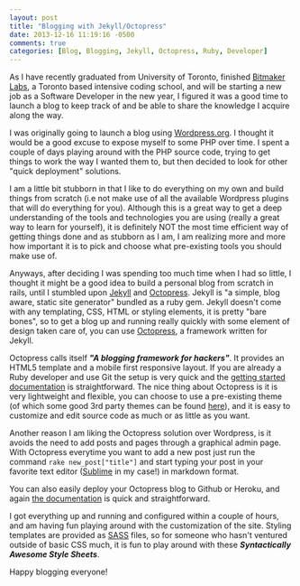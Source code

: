 ```yaml
---
layout: post
title: "Blogging with Jekyll/Octopress"
date: 2013-12-16 11:19:16 -0500
comments: true
categories: [Blog, Blogging, Jekyll, Octopress, Ruby, Developer]
---
```


As I have recently graduated from University of Toronto, finished [Bitmaker Labs](www.bitmakerlabs.com), a Toronto based intensive coding school, and will be starting a new job as a Software Developer in the new year, I figured it was a good time to launch a blog to keep track of and be able to share the knowledge I acquire along the way.

<!--more-->

I was originally going to launch a blog using [Wordpress.org](https://wordpress.org). I thought it would be a good excuse to expose myself to some PHP over time. I spent a couple of days playing around with the PHP source code, trying to get things to work the way I wanted them to, but then decided to look for other "quick deployment" solutions. 

I am a little bit stubborn in that I like to do everything on my own and build things from scratch (i.e not make use of all the available Wordpress plugins that will do everything for you). Although this is a great way to get a deep understanding of the tools and technologies you are using (really a great way to learn for yourself), it is definitely NOT the most time efficient way of getting things done and as stubborn as I am, I am realizing more and more how important it is to pick and choose what pre-existing tools you should make use of.

Anyways, after deciding I was spending too much time when I had so little, I thought it might be a good idea to build a personal blog from scratch in rails, until I stumbled upon [Jekyll](http://jekyllrb.com/) and [Octopress](http://octopress.org/). Jekyll is "a simple, blog aware, static site generator" bundled as a ruby gem. Jekyll doesn't come with any templating, CSS, HTML or styling elements, it is pretty "bare bones", so to get a blog up and running really quickly with some element of design taken care of, you can use [Octopress](http://octopress.org/), a framework written for Jekyll. 

Octopress calls itself _**"A blogging framework for hackers"**_. It provides an HTML5 template and a mobile first responsive layout. If you are already a Ruby developer and use Git the setup is very quick and the [getting started documentation](http://octopress.org/docs/) is straightforward. The nice thing about Octopress is it is very lightweight and flexible, you can choose to use a pre-existing theme (of which some good 3rd party themes can be found [here](https://github.com/imathis/octopress/wiki/3rd-Party-Octopress-Themes)), and it is easy to customize and edit source code as much or as little as you want.

Another reason I am liking the Octopress solution over Wordpress, is it avoids the need to add posts and pages through a graphical admin page. With Octopress everytime you want to add a new post just run the command `rake new_post["title"]` and start typing your post in your favorite text editor ([Sublime](http://www.sublimetext.com/) in my case!) in markdown format.

You can also easily deploy your Octopress blog to Github or Heroku, and again [the documentation](http://octopress.org/docs/deploying/) is quick and straightforward.

I got everything up and running and configured within a couple of hours, and am having fun playing around with the customization of the site. Styling templates are provided as [SASS](http://sass-lang.com/) files, so for someone who hasn't ventured outside of basic CSS much, it is fun to play around with these _**Syntactically Awesome Style Sheets**_.
 
Happy blogging everyone! 
